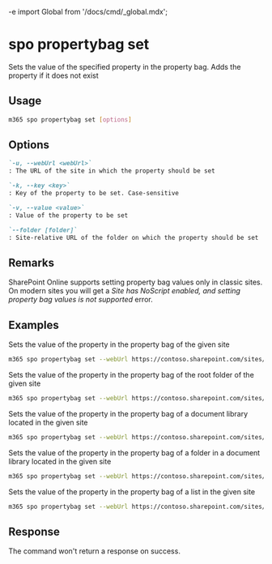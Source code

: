 -e <!-- DISCLAIMER: All secrets, passwords, and sensitive values in this document are examples only and not real credentials. -->
import Global from '/docs/cmd/_global.mdx';

# spo propertybag set

Sets the value of the specified property in the property bag. Adds the property if it does not exist

## Usage

```sh
m365 spo propertybag set [options]
```

## Options

```md definition-list
`-u, --webUrl <webUrl>`
: The URL of the site in which the property should be set

`-k, --key <key>`
: Key of the property to be set. Case-sensitive

`-v, --value <value>`
: Value of the property to be set

`--folder [folder]`
: Site-relative URL of the folder on which the property should be set
```

<Global />

## Remarks

SharePoint Online supports setting property bag values only in classic sites. On modern sites you will get a _Site has NoScript enabled, and setting property bag values is not supported_ error.

## Examples

Sets the value of the property in the property bag of the given site

```sh
m365 spo propertybag set --webUrl https://contoso.sharepoint.com/sites/test --key key1 --value value1
```

Sets the value of the property in the property bag of the root folder of the given site

```sh
m365 spo propertybag set --webUrl https://contoso.sharepoint.com/sites/test --key key1 --value value1 --folder /
```

Sets the value of the property in the property bag of a document library located in the given site

```sh
m365 spo propertybag set --webUrl https://contoso.sharepoint.com/sites/test --key key1 --value value1 --folder '/Shared Documents'
```

Sets the value of the property in the property bag of a folder in a document library located in the given site

```sh
m365 spo propertybag set --webUrl https://contoso.sharepoint.com/sites/test --key key1 --value value1 --folder '/Shared Documents/MyFolder'
```

Sets the value of the property in the property bag of a list in the given site

```sh
m365 spo propertybag set --webUrl https://contoso.sharepoint.com/sites/test --key key1 --value value1 --folder /Lists/MyList
```

## Response

The command won't return a response on success.
